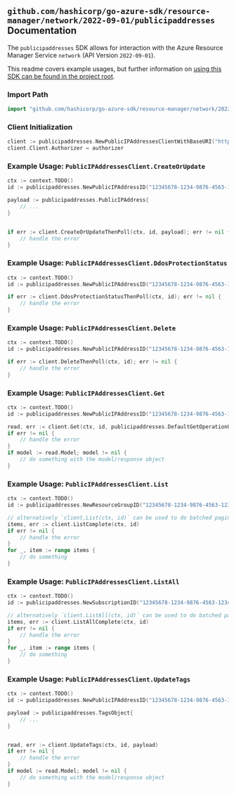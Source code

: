 
## `github.com/hashicorp/go-azure-sdk/resource-manager/network/2022-09-01/publicipaddresses` Documentation

The `publicipaddresses` SDK allows for interaction with the Azure Resource Manager Service `network` (API Version `2022-09-01`).

This readme covers example usages, but further information on [using this SDK can be found in the project root](https://github.com/hashicorp/go-azure-sdk/tree/main/docs).

### Import Path

```go
import "github.com/hashicorp/go-azure-sdk/resource-manager/network/2022-09-01/publicipaddresses"
```


### Client Initialization

```go
client := publicipaddresses.NewPublicIPAddressesClientWithBaseURI("https://management.azure.com")
client.Client.Authorizer = authorizer
```


### Example Usage: `PublicIPAddressesClient.CreateOrUpdate`

```go
ctx := context.TODO()
id := publicipaddresses.NewPublicIPAddressID("12345678-1234-9876-4563-123456789012", "example-resource-group", "publicIPAddressValue")

payload := publicipaddresses.PublicIPAddress{
	// ...
}


if err := client.CreateOrUpdateThenPoll(ctx, id, payload); err != nil {
	// handle the error
}
```


### Example Usage: `PublicIPAddressesClient.DdosProtectionStatus`

```go
ctx := context.TODO()
id := publicipaddresses.NewPublicIPAddressID("12345678-1234-9876-4563-123456789012", "example-resource-group", "publicIPAddressValue")

if err := client.DdosProtectionStatusThenPoll(ctx, id); err != nil {
	// handle the error
}
```


### Example Usage: `PublicIPAddressesClient.Delete`

```go
ctx := context.TODO()
id := publicipaddresses.NewPublicIPAddressID("12345678-1234-9876-4563-123456789012", "example-resource-group", "publicIPAddressValue")

if err := client.DeleteThenPoll(ctx, id); err != nil {
	// handle the error
}
```


### Example Usage: `PublicIPAddressesClient.Get`

```go
ctx := context.TODO()
id := publicipaddresses.NewPublicIPAddressID("12345678-1234-9876-4563-123456789012", "example-resource-group", "publicIPAddressValue")

read, err := client.Get(ctx, id, publicipaddresses.DefaultGetOperationOptions())
if err != nil {
	// handle the error
}
if model := read.Model; model != nil {
	// do something with the model/response object
}
```


### Example Usage: `PublicIPAddressesClient.List`

```go
ctx := context.TODO()
id := publicipaddresses.NewResourceGroupID("12345678-1234-9876-4563-123456789012", "example-resource-group")

// alternatively `client.List(ctx, id)` can be used to do batched pagination
items, err := client.ListComplete(ctx, id)
if err != nil {
	// handle the error
}
for _, item := range items {
	// do something
}
```


### Example Usage: `PublicIPAddressesClient.ListAll`

```go
ctx := context.TODO()
id := publicipaddresses.NewSubscriptionID("12345678-1234-9876-4563-123456789012")

// alternatively `client.ListAll(ctx, id)` can be used to do batched pagination
items, err := client.ListAllComplete(ctx, id)
if err != nil {
	// handle the error
}
for _, item := range items {
	// do something
}
```


### Example Usage: `PublicIPAddressesClient.UpdateTags`

```go
ctx := context.TODO()
id := publicipaddresses.NewPublicIPAddressID("12345678-1234-9876-4563-123456789012", "example-resource-group", "publicIPAddressValue")

payload := publicipaddresses.TagsObject{
	// ...
}


read, err := client.UpdateTags(ctx, id, payload)
if err != nil {
	// handle the error
}
if model := read.Model; model != nil {
	// do something with the model/response object
}
```
